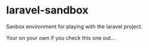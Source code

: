 # laravel-sandbox

Sanbox environment for playing with the laravel project.

Your on your own if you check this one out...
